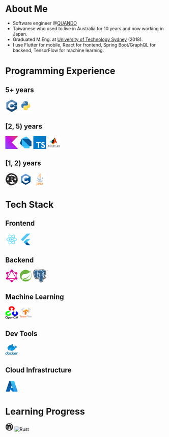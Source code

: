 # About Me
- Software engineer @[QUANDO](https://www.quando.jp/company/)
- Taiwanese who used to live in Australia for 10 years and now working in Japan.
- Graduated M.Eng. at [University of Technology Sydney](https://www.uts.edu.au/) (2018).
- I use Flutter for mobile, React for frontend, Spring Boot/GraphQL for backend, TensorFlow for machine learning.

# Programming Experience

## 5+ years
<code><img height="40" src="https://raw.githubusercontent.com/github/explore/master/topics/cpp/cpp.png"></code>
<code><img height="40" src="https://raw.githubusercontent.com/github/explore/master/topics/python/python.png"></code>

## [2, 5) years
<code><img height="40" src="https://raw.githubusercontent.com/github/explore/master/topics/kotlin/kotlin.png"></code>
<code><img height="40" src="https://raw.githubusercontent.com/github/explore/master/topics/dart/dart.png"></code>
<code><img height="40" src="https://raw.githubusercontent.com/github/explore/master/topics/typescript/typescript.png"></code>
<code><img height="40" src="https://raw.githubusercontent.com/github/explore/master/topics/matlab/matlab.png"></code>

## [1, 2) years
<code><img height="40" src="https://raw.githubusercontent.com/github/explore/master/topics/rust/rust.png"></code>
<code><img height="40" src="https://raw.githubusercontent.com/github/explore/master/topics/c/c.png"></code>
<code><img height="40" src="https://raw.githubusercontent.com/github/explore/master/topics/java/java.png"></code>


# Tech Stack

## Frontend
<code><img height="40" src="https://raw.githubusercontent.com/github/explore/master/topics/react/react.png"></code>
<code><img height="40" src="https://raw.githubusercontent.com/github/explore/master/topics/flutter/flutter.png"></code>

## Backend
<code><img height="40" src="https://raw.githubusercontent.com/github/explore/master/topics/graphql/graphql.png"></code>
<code><img height="40" src="https://raw.githubusercontent.com/github/explore/master/topics/spring-boot/spring-boot.png"></code>
<code><img height="40" src="https://raw.githubusercontent.com/github/explore/master/topics/postgresql/postgresql.png"></code>

## Machine Learning
<code><img height="40" src="https://raw.githubusercontent.com/github/explore/master/topics/opencv/opencv.png"></code>
<code><img height="40" src="https://raw.githubusercontent.com/github/explore/master/topics/tensorflow/tensorflow.png"></code>

## Dev Tools
<code><img height="40" src="https://raw.githubusercontent.com/github/explore/master/topics/docker/docker.png"></code>

## Cloud Infrastructure
<code><img height="40" src="https://raw.githubusercontent.com/github/explore/master/topics/azure/azure.png"></code>

# Learning Progress
<code><img height="25" src="https://raw.githubusercontent.com/github/explore/master/topics/rust/rust.png"></code> ![Rust](https://progress-bar.dev/20/?title=Beginner%20%20%20&width=320 "Rust")
